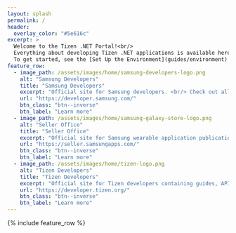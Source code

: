 ```yaml
---
layout: splash
permalink: /
header:
  overlay_color: "#5e616c"
excerpt: >
  Welcome to the Tizen .NET Portal!<br/>
  Everything about developing Tizen .NET applications is available here.<br/>
  To get started, see the [Set Up the Environment](guides/environment) guide.
feature_row:
  - image_path: /assets/images/home/samsung-developers-logo.png
    alt: "Samsung Developers"
    title: "Samsung Developers"
    excerpt: "Official site for Samsung developers. <br/> Check out all about developing Samsung products."
    url: "https://developer.samsung.com/"
    btn_class: "btn--inverse"
    btn_label: "Learn more"
  - image_path: /assets/images/home/samsung-galaxy-store-logo.png
    alt: "Seller Office"
    title: "Seller Office"
    excerpt: "Official site for Samsung wearable application publication and promotion."
    url: "https://seller.samsungapps.com/"
    btn_class: "btn--inverse"
    btn_label: "Learn more"
  - image_path: /assets/images/home/tizen-logo.png
    alt: "Tizen Developers"
    title: "Tizen Developers"
    excerpt: "Official site for Tizen developers containing guides, API reference, and samples."
    url: "https://developer.tizen.org/"
    btn_class: "btn--inverse"
    btn_label: "Learn more"
---
```


{% include feature_row %}

